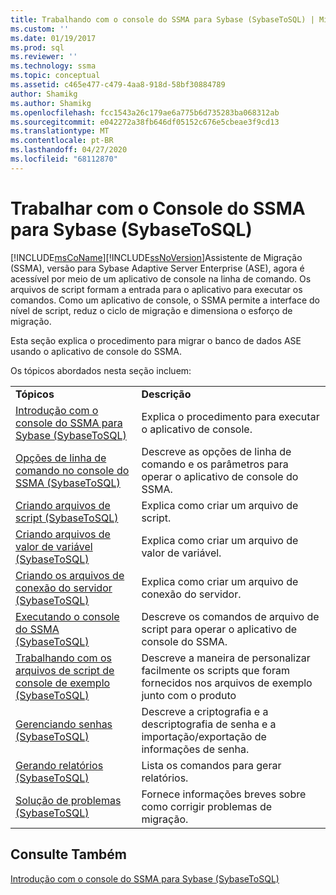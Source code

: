 ```yaml
---
title: Trabalhando com o console do SSMA para Sybase (SybaseToSQL) | Microsoft Docs
ms.custom: ''
ms.date: 01/19/2017
ms.prod: sql
ms.reviewer: ''
ms.technology: ssma
ms.topic: conceptual
ms.assetid: c465e477-c479-4aa8-918d-58bf30884789
author: Shamikg
ms.author: Shamikg
ms.openlocfilehash: fcc1543a26c179ae6a775b6d735283ba068312ab
ms.sourcegitcommit: e042272a38fb646df05152c676e5cbeae3f9cd13
ms.translationtype: MT
ms.contentlocale: pt-BR
ms.lasthandoff: 04/27/2020
ms.locfileid: "68112870"
---
```

# <a name="working-with-ssma-for-sybase-console-sybasetosql"></a>Trabalhar com o Console do SSMA para Sybase (SybaseToSQL)
[!INCLUDE[msCoName](../../includes/msconame_md.md)][!INCLUDE[ssNoVersion](../../includes/ssnoversion-md.md)]Assistente de Migração (SSMA), versão para Sybase Adaptive Server Enterprise (ASE), agora é acessível por meio de um aplicativo de console na linha de comando. Os arquivos de script formam a entrada para o aplicativo para executar os comandos. Como um aplicativo de console, o SSMA permite a interface do nível de script, reduz o ciclo de migração e dimensiona o esforço de migração.  
  
Esta seção explica o procedimento para migrar o banco de dados ASE usando o aplicativo de console do SSMA.  
  
Os tópicos abordados nesta seção incluem:  
  
|||  
|-|-|  
|**Tópicos**|**Descrição**|  
|[Introdução com o console do SSMA para Sybase &#40;SybaseToSQL&#41;](../../ssma/sybase/getting-started-with-ssma-for-sybase-console-sybasetosql.md)|Explica o procedimento para executar o aplicativo de console.|  
|[Opções de linha de comando no console do SSMA &#40;SybaseToSQL&#41;](../../ssma/sybase/command-line-options-in-ssma-console-sybasetosql.md)|Descreve as opções de linha de comando e os parâmetros para operar o aplicativo de console do SSMA.|  
|[Criando arquivos de script &#40;SybaseToSQL&#41;](../../ssma/sybase/creating-script-files-sybasetosql.md)|Explica como criar um arquivo de script.|  
|[Criando arquivos de valor de variável &#40;SybaseToSQL&#41;](../../ssma/sybase/creating-variable-value-files-sybasetosql.md)|Explica como criar um arquivo de valor de variável.|  
|[Criando os arquivos de conexão do servidor &#40;SybaseToSQL&#41;](../../ssma/sybase/creating-the-server-connection-files-sybasetosql.md)|Explica como criar um arquivo de conexão do servidor.|  
|[Executando o console do SSMA &#40;SybaseToSQL&#41;](../../ssma/sybase/executing-the-ssma-console-sybasetosql.md)|Descreve os comandos de arquivo de script para operar o aplicativo de console do SSMA.|  
|[Trabalhando com os arquivos de script de console de exemplo &#40;SybaseToSQL&#41;](../../ssma/sybase/working-with-the-sample-console-script-files-sybasetosql.md)|Descreve a maneira de personalizar facilmente os scripts que foram fornecidos nos arquivos de exemplo junto com o produto|  
|[Gerenciando senhas &#40;SybaseToSQL&#41;](../../ssma/sybase/managing-passwords-sybasetosql.md)|Descreve a criptografia e a descriptografia de senha e a importação/exportação de informações de senha.|  
|[Gerando relatórios &#40;SybaseToSQL&#41;](../../ssma/sybase/generating-reports-sybasetosql.md)|Lista os comandos para gerar relatórios.|  
|[Solução de problemas &#40;SybaseToSQL&#41;](../../ssma/sybase/troubleshooting-sybasetosql.md)|Fornece informações breves sobre como corrigir problemas de migração.|  
  
## <a name="see-also"></a>Consulte Também  
[Introdução com o console do SSMA para Sybase (SybaseToSQL)](https://msdn.microsoft.com/43219dbe-bcfa-427d-9242-f07b1455f15f)  
  
